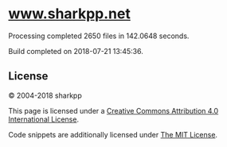 # www.sharkpp.net

Processing completed 2650 files in 142.0648 seconds.

Build completed on 2018-07-21 13:45:36.

## License

&copy; 2004-2018 sharkpp

This page is licensed under a [Creative Commons Attribution 4.0 International License](http://creativecommons.org/licenses/by/4.0/).

Code snippets are additionally licensed under [The MIT License](http://opensource.org/licenses/MIT).
